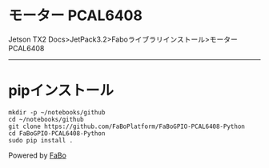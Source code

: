 # モーター PCAL6408
Jetson TX2 Docs>JetPack3.2>Faboライブラリインストール>モーターPCAL6408
<hr>


# pipインストール
```
mkdir -p ~/notebooks/github
cd ~/notebooks/github
git clone https://github.com/FaBoPlatform/FaBoGPIO-PCAL6408-Python
cd FaBoGPIO-PCAL6408-Python
sudo pip install .
```


Powered by [FaBo](http://www.fabo.io)